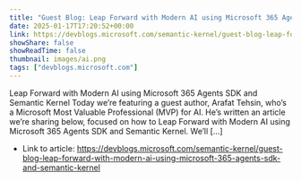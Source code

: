 ```yaml
---
title: "Guest Blog: Leap Forward with Modern AI using Microsoft 365 Agents SDK and Semantic Kernel"
date: 2025-01-17T17:20:52+00:00
link: https://devblogs.microsoft.com/semantic-kernel/guest-blog-leap-forward-with-modern-ai-using-microsoft-365-agents-sdk-and-semantic-kernel
showShare: false
showReadTime: false
thumbnail: images/ai.png
tags: ["devblogs.microsoft.com"]
---
```

Leap Forward with Modern AI using Microsoft 365 Agents SDK and Semantic Kernel Today we’re featuring a guest author, Arafat Tehsin, who’s a Microsoft Most Valuable Professional (MVP) for AI. He’s written an article we’re sharing below, focused on how to Leap Forward with Modern AI using Microsoft 365 Agents SDK and Semantic Kernel. We’ll […]

- Link to article: https://devblogs.microsoft.com/semantic-kernel/guest-blog-leap-forward-with-modern-ai-using-microsoft-365-agents-sdk-and-semantic-kernel